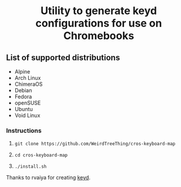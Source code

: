 <h1 align="center">Utility to generate keyd configurations for use on Chromebooks</h1>

## List of supported distributions
- Alpine
- Arch Linux
- ChimeraOS
- Debian
- Fedora
- openSUSE
- Ubuntu
- Void Linux

### Instructions
1.     git clone https://github.com/WeirdTreeThing/cros-keyboard-map
2.     cd cros-keyboard-map
3.     ./install.sh

Thanks to rvaiya for creating [keyd](https://github.com/rvaiya/keyd).
